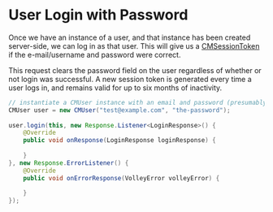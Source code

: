 # User Login with Password

Once we have an instance of a user, and that instance has been created server-side, we can log in as that user. This will give us a [CMSessionToken](/docs/javadocs/com/cloudmine/api/CMSessionToken.html) if the e-mail/username and password were correct.

This request clears the password field on the user regardless of whether or not login was successful. A new session token is generated every time a user logs in, and remains valid for up to six months of inactivity.

```java
// instantiate a CMUser instance with an email and password (presumably from the UI)
CMUser user = new CMUser("test@example.com", "the-password");
 
user.login(this, new Response.Listener<LoginResponse>() {
    @Override
    public void onResponse(LoginResponse loginResponse) {
         
    }
}, new Response.ErrorListener() {
    @Override
    public void onErrorResponse(VolleyError volleyError) {
         
    }
});
```
